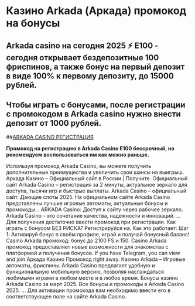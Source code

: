 # Казино Arkada (Аркада) промокод на бонусы 

## Arkada casino на сегодня 2025 ⚡ E100 - сегодня открывает бездепозитные 100 фриспинов, а также бонус на первый депозит в виде 100% к первому депозиту, до 15000 рублей. 
## Чтобы играть с бонусами, после регистрации с промокодом в Arkada casino нужно внести депозит от 1000 рублей.

##[ARKADA CASINO РЕГИСТРАЦИЯ](https://linkcasino.ru/arkada_e100)

**Промокод на регистрацию в Arkada Casino E100 бессрочный, но рекомендуем воспользоваться им как можно раньше.**

Используя промокод Arkada Casino, вы можете получить дополнительные преимущества и увеличить свои шансы на выигрыш.
Аркада Казино – Официальный сайт в России | Получите. Официальный сайт Arkada Casino – регистрация за 2 минуты, актуальное зеркало для доступа, тысячи игр и быстрые выплаты.
Arkada Casino – официальный сайт. Дающие слоты 2025. На официальном сайте Arkada Casino представлены лучшие игровые автоматы, актуальные бонусы и промокоды...
ARKADA Casino: Доступ к сайту через рабочее зеркало.
Arkada Casino - это сочетание качества, надежности и инноваций. ... Для получения достаточно ввести промокод при регистрации.
Как играть с бонусом БЕЗ РИСКА? Регистрируйся на.
Как это работает: Шаг 1: Активируй бонус в своём профиле, играй и получай бонусный баланс!
Casino Arkada промокод: бонус до 2100 FS и 150.
Casino Arkada промокод предоставляет новые возможности для знакомства с платформой и получения бонусов.
If you have Telegram, you can view and join Аркада Казино Промокод right away.
Казино Arkada – Игровые автоматы, фриспины.
Arkada Casino предлагает удобную и функциональную мобильную версию, позволяя наслаждаться любимыми играми в любом месте и в любое время.
Бонусы казино Arkada Casino за март 2025.
Все бонусы и промокоды в Arkada Casino 2025. ... Для активации промокода вам необходимо ввести его в соответствующее поле на сайте Arkada Casino.
